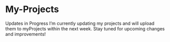# My-Projects

Updates in Progress
I’m currently updating my projects and will upload them to myProjects within the next week. Stay tuned for upcoming changes and improvements!

